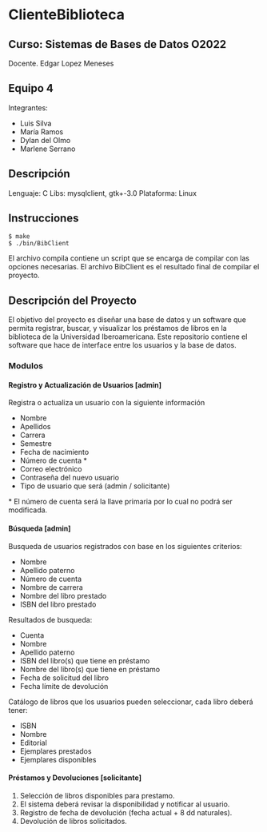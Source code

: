 # ClienteBiblioteca

## Curso: Sistemas de Bases de Datos O2022

Docente. Edgar Lopez Meneses

## Equipo 4
Integrantes:
- Luis Silva
- María Ramos
- Dylan del Olmo
- Marlene Serrano

## Descripción
Lenguaje: C
Libs: mysqlclient, gtk+-3.0
Plataforma: Linux

## Instrucciones
    $ make
    $ ./bin/BibClient

El archivo compila contiene un script que se encarga de compilar con las opciones necesarias.
El archivo BibClient es el resultado final de compilar el proyecto.

## Descripción del Proyecto

El objetivo del proyecto es diseñar una base de datos y un software que permita registrar, buscar, y visualizar los préstamos de libros en la biblioteca de la Universidad Iberoamericana. Este repositorio contiene el software que hace de interface entre los usuarios y la base de datos.

### Modulos

#### Registro y Actualización de Usuarios [admin]

Registra o actualiza un usuario con la siguiente información
- Nombre
- Apellidos
- Carrera
- Semestre
- Fecha de nacimiento
- Número de cuenta *
- Correo electrónico
- Contraseña del nuevo usuario
- Tipo de usuario que será (admin / solicitante)

\* El número de cuenta será la llave primaria por lo cual no podrá ser modificada.

#### Búsqueda [admin]

Busqueda de usuarios registrados con base en los siguientes criterios:
- Nombre
- Apellido paterno
- Número de cuenta
- Nombre de carrera
- Nombre del libro prestado
- ISBN del libro prestado

Resultados de busqueda:
- Cuenta
- Nombre
- Apellido paterno
- ISBN del libro(s) que tiene en préstamo
- Nombre del libro(s) que tiene en préstamo
- Fecha de solicitud del libro
- Fecha límite de devolución

Catálogo de libros que los usuarios pueden seleccionar, cada libro deberá tener:
- ISBN
- Nombre
- Editorial
- Ejemplares prestados
- Ejemplares disponibles

#### Préstamos y Devoluciones [solicitante]

1. Selección de libros disponibles para prestamo.
2. El sistema deberá revisar la disponibilidad y notificar al usuario. 
3. Registro de fecha de devolución (fecha actual + 8 dd naturales).
4. Devolución de libros solicitados.
